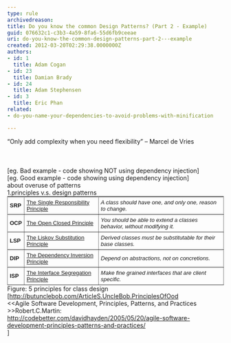 ```yaml
---
type: rule
archivedreason: 
title: Do you know the common Design Patterns? (Part 2 - Example)
guid: 076632c1-c3b3-4a59-8fa6-55d6fb9ceeae
uri: do-you-know-the-common-design-patterns-part-2---example
created: 2012-03-20T02:29:38.0000000Z
authors:
- id: 1
  title: Adam Cogan
- id: 23
  title: Damian Brady
- id: 24
  title: Adam Stephensen
- id: 3
  title: Eric Phan
related:
- do-you-name-your-dependencies-to-avoid-problems-with-minification

---
```



<div><span>“Only add complexity 
when you need flexibility” – Marcel de Vries</span></div>
<br><excerpt class='endintro'></excerpt><br>
​<div><span>[eg. Bad example - code showing NOT using dependency 
injection]</span></div>
<div><span>[eg. Good example - code showing using dependency 
injection]</span></div>
<div><span>about overuse of patterns​</span></div>
<div><span>1.principles v.s. design patterns</span></div>
<table border="1" cellspacing="0" style="border-top-style&#58;solid;border-right-style&#58;solid;border-bottom-style&#58;solid;border-left-style&#58;solid;border-width&#58;initial;background-image&#58;initial;background-attachment&#58;initial;margin-top&#58;0px;margin-right&#58;0px;margin-bottom&#58;0px;margin-left&#58;0px;padding-top&#58;0px;padding-right&#58;0px;padding-bottom&#58;0px;padding-left&#58;0px;border-top-width&#58;1px;border-right-width&#58;0px;border-bottom-width&#58;0px;border-left-width&#58;1px;font-family&#58;'lucida grande', 'bitstream vera sans', 'trebuchet ms', verdana, tahoma, arial, sans-serif;font-size&#58;13px;line-height&#58;normal;text-align&#58;-webkit-auto;"><tbody><tr><td style="border-top-style&#58;solid;border-right-style&#58;solid;border-bottom-style&#58;solid;border-left-style&#58;solid;border-width&#58;initial;border-top-width&#58;0px;border-right-width&#58;1px;border-bottom-width&#58;1px;border-left-width&#58;0px;padding-top&#58;5px;padding-right&#58;5px;padding-bottom&#58;5px;padding-left&#58;5px;"><b>SRP</b></td>
<td style="border-top-style&#58;solid;border-right-style&#58;solid;border-bottom-style&#58;solid;border-left-style&#58;solid;border-width&#58;initial;border-top-width&#58;0px;border-right-width&#58;1px;border-bottom-width&#58;1px;border-left-width&#58;0px;padding-top&#58;5px;padding-right&#58;5px;padding-bottom&#58;5px;padding-left&#58;5px;"><a href="http&#58;//www.objectmentor.com/resources/articles/srp.pdf" style="background-image&#58;initial;background-attachment&#58;initial;background-color&#58;transparent;">The Single Responsibility Principle</a></td>
<td style="border-top-style&#58;solid;border-right-style&#58;solid;border-bottom-style&#58;solid;border-left-style&#58;solid;border-width&#58;initial;border-top-width&#58;0px;border-right-width&#58;1px;border-bottom-width&#58;1px;border-left-width&#58;0px;padding-top&#58;5px;padding-right&#58;5px;padding-bottom&#58;5px;padding-left&#58;5px;"><i>A class should have one, and only one, reason to change.</i></td></tr>
<tr><td style="border-top-style&#58;solid;border-right-style&#58;solid;border-bottom-style&#58;solid;border-left-style&#58;solid;border-width&#58;initial;border-top-width&#58;0px;border-right-width&#58;1px;border-bottom-width&#58;1px;border-left-width&#58;0px;padding-top&#58;5px;padding-right&#58;5px;padding-bottom&#58;5px;padding-left&#58;5px;"><b>OCP</b></td>
<td style="border-top-style&#58;solid;border-right-style&#58;solid;border-bottom-style&#58;solid;border-left-style&#58;solid;border-width&#58;initial;border-top-width&#58;0px;border-right-width&#58;1px;border-bottom-width&#58;1px;border-left-width&#58;0px;padding-top&#58;5px;padding-right&#58;5px;padding-bottom&#58;5px;padding-left&#58;5px;"><a href="http&#58;//www.objectmentor.com/resources/articles/ocp.pdf" style="background-image&#58;initial;background-attachment&#58;initial;background-color&#58;transparent;">The Open Closed Principle</a></td>
<td style="border-top-style&#58;solid;border-right-style&#58;solid;border-bottom-style&#58;solid;border-left-style&#58;solid;border-width&#58;initial;border-top-width&#58;0px;border-right-width&#58;1px;border-bottom-width&#58;1px;border-left-width&#58;0px;padding-top&#58;5px;padding-right&#58;5px;padding-bottom&#58;5px;padding-left&#58;5px;"><i>You should be able to extend a classes behavior, without modifying it.</i></td></tr>
<tr><td style="border-top-style&#58;solid;border-right-style&#58;solid;border-bottom-style&#58;solid;border-left-style&#58;solid;border-width&#58;initial;border-top-width&#58;0px;border-right-width&#58;1px;border-bottom-width&#58;1px;border-left-width&#58;0px;padding-top&#58;5px;padding-right&#58;5px;padding-bottom&#58;5px;padding-left&#58;5px;"><b>LSP</b></td>
<td style="border-top-style&#58;solid;border-right-style&#58;solid;border-bottom-style&#58;solid;border-left-style&#58;solid;border-width&#58;initial;border-top-width&#58;0px;border-right-width&#58;1px;border-bottom-width&#58;1px;border-left-width&#58;0px;padding-top&#58;5px;padding-right&#58;5px;padding-bottom&#58;5px;padding-left&#58;5px;"><a href="http&#58;//www.objectmentor.com/resources/articles/lsp.pdf" style="background-image&#58;initial;background-attachment&#58;initial;background-color&#58;transparent;">The Liskov Substitution Principle</a></td>
<td style="border-top-style&#58;solid;border-right-style&#58;solid;border-bottom-style&#58;solid;border-left-style&#58;solid;border-width&#58;initial;border-top-width&#58;0px;border-right-width&#58;1px;border-bottom-width&#58;1px;border-left-width&#58;0px;padding-top&#58;5px;padding-right&#58;5px;padding-bottom&#58;5px;padding-left&#58;5px;"><i>Derived classes must be substitutable for their base classes.</i></td></tr>
<tr><td style="border-top-style&#58;solid;border-right-style&#58;solid;border-bottom-style&#58;solid;border-left-style&#58;solid;border-width&#58;initial;border-top-width&#58;0px;border-right-width&#58;1px;border-bottom-width&#58;1px;border-left-width&#58;0px;padding-top&#58;5px;padding-right&#58;5px;padding-bottom&#58;5px;padding-left&#58;5px;"><b>DIP</b></td>
<td style="border-top-style&#58;solid;border-right-style&#58;solid;border-bottom-style&#58;solid;border-left-style&#58;solid;border-width&#58;initial;border-top-width&#58;0px;border-right-width&#58;1px;border-bottom-width&#58;1px;border-left-width&#58;0px;padding-top&#58;5px;padding-right&#58;5px;padding-bottom&#58;5px;padding-left&#58;5px;"><a href="http&#58;//www.objectmentor.com/resources/articles/dip.pdf" style="background-image&#58;initial;background-attachment&#58;initial;background-color&#58;transparent;">The Dependency Inversion Principle</a></td>
<td style="border-top-style&#58;solid;border-right-style&#58;solid;border-bottom-style&#58;solid;border-left-style&#58;solid;border-width&#58;initial;border-top-width&#58;0px;border-right-width&#58;1px;border-bottom-width&#58;1px;border-left-width&#58;0px;padding-top&#58;5px;padding-right&#58;5px;padding-bottom&#58;5px;padding-left&#58;5px;"><i>Depend on abstractions, not on concretions.</i></td></tr>
<tr><td style="border-top-style&#58;solid;border-right-style&#58;solid;border-bottom-style&#58;solid;border-left-style&#58;solid;border-width&#58;initial;border-top-width&#58;0px;border-right-width&#58;1px;border-bottom-width&#58;1px;border-left-width&#58;0px;padding-top&#58;5px;padding-right&#58;5px;padding-bottom&#58;5px;padding-left&#58;5px;"><b>ISP</b></td>
<td style="border-top-style&#58;solid;border-right-style&#58;solid;border-bottom-style&#58;solid;border-left-style&#58;solid;border-width&#58;initial;border-top-width&#58;0px;border-right-width&#58;1px;border-bottom-width&#58;1px;border-left-width&#58;0px;padding-top&#58;5px;padding-right&#58;5px;padding-bottom&#58;5px;padding-left&#58;5px;"><a href="http&#58;//www.objectmentor.com/resources/articles/isp.pdf" style="background-image&#58;initial;background-attachment&#58;initial;background-color&#58;transparent;">The Interface Segregation Principle</a></td>
<td style="border-top-style&#58;solid;border-right-style&#58;solid;border-bottom-style&#58;solid;border-left-style&#58;solid;border-width&#58;initial;border-top-width&#58;0px;border-right-width&#58;1px;border-bottom-width&#58;1px;border-left-width&#58;0px;padding-top&#58;5px;padding-right&#58;5px;padding-bottom&#58;5px;padding-left&#58;5px;"><i>Make fine grained interfaces that are client specific.</i></td></tr></tbody></table>
<div><span>Figure&#58; 5 principles for class design</span></div>
<div>[<a href="http&#58;//butunclebob.com/ArticleS.UncleBob.PrinciplesOfOod">http&#58;//butunclebob.com/ArticleS.UncleBob.PrinciplesOfOod</a></div>
<div>&lt;&lt;Agile Software Development, Principles, Patterns, and Practices​<span></span>&gt;&gt;Robert.C.Martin&#58;</div>
<div><span></span><a href="http&#58;//codebetter.com/davidhayden/2005/05/20/agile-software-development-principles-patterns-and-practices/">http&#58;//codebetter.com/davidhayden/2005/05/20/agile-software-development-principles-patterns-and-practices/</a>
</div>
<div><a href="http&#58;//butunclebob.com/ArticleS.UncleBob.PrinciplesOfOod"></a>]</div>
<span></span><div></div>



